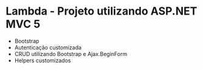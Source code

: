 
# Lambda - Projeto utilizando ASP.NET MVC 5
* Bootstrap
* Autenticação customizada
* CRUD utilizando Bootstrap e Ajax.BeginForm
* Helpers customizados
